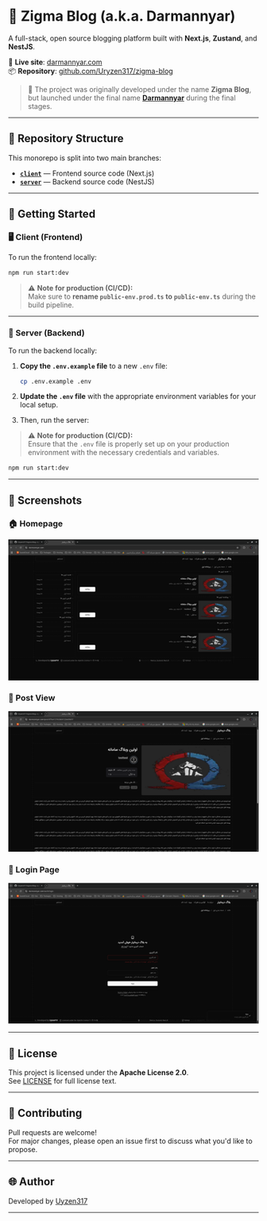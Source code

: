 # 📝 Zigma Blog (a.k.a. Darmannyar)

A full-stack, open source blogging platform built with **Next.js**, **Zustand**, and **NestJS**.

📍 **Live site**: [darmannyar.com](https://darmannyar.com)  
📦 **Repository**: [github.com/Uryzen317/zigma-blog](https://github.com/Uryzen317/zigma-blog)

> 📝 The project was originally developed under the name **Zigma Blog**, but launched under the final name [**Darmannyar**](https://darmannyar.com) during the final stages.

---

## 📁 Repository Structure

This monorepo is split into two main branches:

- **[`client`](https://github.com/Uryzen317/zigma-blog/tree/client)** — Frontend source code (Next.js)
- **[`server`](https://github.com/Uryzen317/zigma-blog/tree/server)** — Backend source code (NestJS)

---

## 🚀 Getting Started

### 🖥️ Client (Frontend)

To run the frontend locally:

```bash
npm run start:dev
```

> ⚠️ **Note for production (CI/CD):**  
> Make sure to **rename `public-env.prod.ts` to `public-env.ts`** during the build pipeline.

---

### 🧠 Server (Backend)

To run the backend locally:

1. **Copy the `.env.example` file** to a new `.env` file:

   ```bash
   cp .env.example .env

   ```

2. **Update the `.env` file** with the appropriate environment variables for your local setup.

3. Then, run the server:

> ⚠️ **Note for production (CI/CD):**  
> Ensure that the `.env` file is properly set up on your production environment with the necessary credentials and variables.

```bash
npm run start:dev
```

---

## 📸 Screenshots

### 🏠 Homepage

![Homepage Screenshot](screenshots/homepage.png)

### 📝 Post View

![Post View Screenshot](screenshots/post-view.png)

### 📝 Login Page

![Login Page Screenshot](screenshots/login-page.png)

---

## 📄 License

This project is licensed under the **Apache License 2.0**.  
See [LICENSE](./LICENSE) for full license text.

---

## 🤝 Contributing

Pull requests are welcome!  
For major changes, please open an issue first to discuss what you'd like to propose.

---

## 🌐 Author

Developed by [Uyzen317](https://uryzen317.ir)

---
